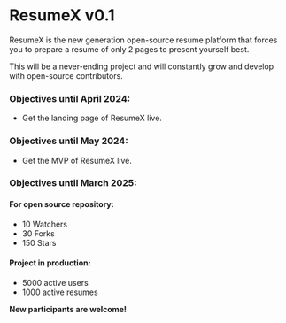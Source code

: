 # ResumeX v0.1
ResumeX is the new generation open-source resume platform that forces you to prepare a resume of only 2 pages to present yourself best.

This will be a never-ending project and will constantly grow and develop with open-source contributors.

### Objectives until April 2024:
 - Get the landing page of ResumeX live.

### Objectives until May 2024:
 - Get the MVP of ResumeX live.

### Objectives until March 2025:
#### For open source repository:
 - 10 Watchers
 - 30 Forks
 - 150 Stars
#### Project in production:
 - 5000 active users
 - 1000 active resumes

<b>New participants are welcome!</b>
